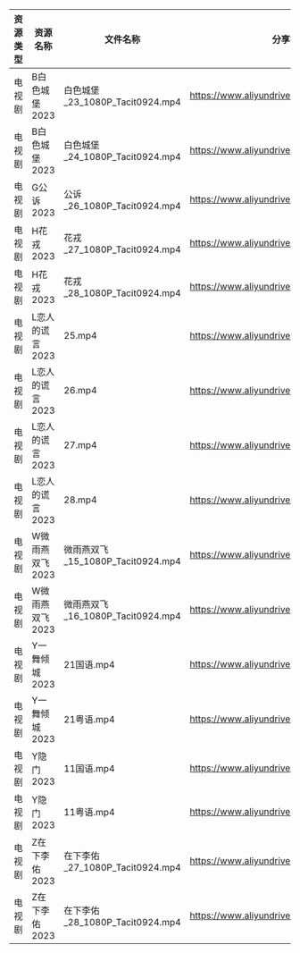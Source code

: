 | 资源类型 | 资源名称       | 文件名称                         | 分享链接                                      | 更新时间       |
| ---- | ---------- | ---------------------------- | ----------------------------------------- | ---------- |
| 电视剧  | B白色城堡2023  | 白色城堡_23_1080P_Tacit0924.mp4  | https://www.aliyundrive.com/s/RaWxk24QWV6 | 2023-06-13 |
| 电视剧  | B白色城堡2023  | 白色城堡_24_1080P_Tacit0924.mp4  | https://www.aliyundrive.com/s/RaWxk24QWV6 | 2023-06-13 |
| 电视剧  | G公诉2023    | 公诉_26_1080P_Tacit0924.mp4    | https://www.aliyundrive.com/s/SKq7GkiMEWX | 2023-06-13 |
| 电视剧  | H花戎2023    | 花戎_27_1080P_Tacit0924.mp4    | https://www.aliyundrive.com/s/DsKqmGre9hn | 2023-06-13 |
| 电视剧  | H花戎2023    | 花戎_28_1080P_Tacit0924.mp4    | https://www.aliyundrive.com/s/DsKqmGre9hn | 2023-06-13 |
| 电视剧  | L恋人的谎言2023 | 25.mp4                       | https://www.aliyundrive.com/s/37r8fwJ2qq4 | 2023-06-13 |
| 电视剧  | L恋人的谎言2023 | 26.mp4                       | https://www.aliyundrive.com/s/37r8fwJ2qq4 | 2023-06-13 |
| 电视剧  | L恋人的谎言2023 | 27.mp4                       | https://www.aliyundrive.com/s/37r8fwJ2qq4 | 2023-06-13 |
| 电视剧  | L恋人的谎言2023 | 28.mp4                       | https://www.aliyundrive.com/s/37r8fwJ2qq4 | 2023-06-13 |
| 电视剧  | W微雨燕双飞2023 | 微雨燕双飞_15_1080P_Tacit0924.mp4 | https://www.aliyundrive.com/s/Uvq8Q8wJXgg | 2023-06-13 |
| 电视剧  | W微雨燕双飞2023 | 微雨燕双飞_16_1080P_Tacit0924.mp4 | https://www.aliyundrive.com/s/Uvq8Q8wJXgg | 2023-06-13 |
| 电视剧  | Y一舞倾城2023  | 21国语.mp4                     | https://www.aliyundrive.com/s/rJHcZFVa1Tf | 2023-06-13 |
| 电视剧  | Y一舞倾城2023  | 21粤语.mp4                     | https://www.aliyundrive.com/s/rJHcZFVa1Tf | 2023-06-13 |
| 电视剧  | Y隐门2023    | 11国语.mp4                     | https://www.aliyundrive.com/s/3hQ1KUe4HeE | 2023-06-13 |
| 电视剧  | Y隐门2023    | 11粤语.mp4                     | https://www.aliyundrive.com/s/3hQ1KUe4HeE | 2023-06-13 |
| 电视剧  | Z在下李佑2023  | 在下李佑_27_1080P_Tacit0924.mp4  | https://www.aliyundrive.com/s/XDyqjGPExFg | 2023-06-13 |
| 电视剧  | Z在下李佑2023  | 在下李佑_28_1080P_Tacit0924.mp4  | https://www.aliyundrive.com/s/XDyqjGPExFg | 2023-06-13 |
